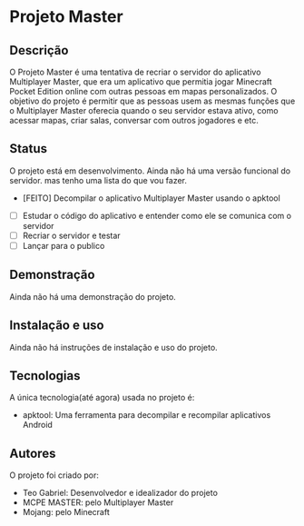 # Projeto Master

## Descrição

O Projeto Master é uma tentativa de recriar o servidor do aplicativo Multiplayer Master, que era um aplicativo que permitia jogar Minecraft Pocket Edition online com outras pessoas em mapas personalizados. O objetivo do projeto é permitir que as pessoas usem as mesmas funções que o Multiplayer Master oferecia quando o seu servidor estava ativo, como acessar mapas, criar salas, conversar com outros jogadores e etc.

## Status

O projeto está em desenvolvimento. Ainda não há uma versão funcional do servidor. mas tenho uma lista do que vou fazer.
- [FEITO] Decompilar o aplicativo Multiplayer Master usando o apktool
- [ ] Estudar o código do aplicativo e entender como ele se comunica com o servidor
- [ ] Recriar o servidor e testar
- [ ] Lançar para o publico

## Demonstração

Ainda não há uma demonstração do projeto.

## Instalação e uso

Ainda não há instruções de instalação e uso do projeto.

## Tecnologias

A única tecnologia(até agora) usada no projeto é:

- apktool: Uma ferramenta para decompilar e recompilar aplicativos Android

## Autores

O projeto foi criado por:

- Teo Gabriel: Desenvolvedor e idealizador do projeto
- MCPE MASTER: pelo Multiplayer Master
- Mojang: pelo Minecraft
